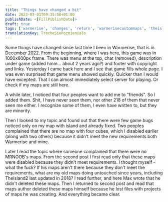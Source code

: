 ```yaml
---
title: "Things have changed a bit"
date: 2023-03-01T09:35:58+01:00
publishDate: <[FillPublishDate]>
draft: true
tags: ['warmerise', 'changes', 'return', 'warmerisecustommaps', 'theisland2022', 'snowwar', 'theisland2']
translationKey: TrocheSiePozmienialo
---
```


Some things have changed since last time I been in Warmerise, that is in December 2022. From the beginning, where I was here, this game was in 1000x600px frame. There was menu at the top, chat (removed), description under game (added hmm... about 2 years ago?) and footer with copyright and links. Yesterday I came back here and I see that game fills whole page. I was even surprised that game menu showed quickly. Quicker than I would have excepted. That I can almost immediately select server for playing. Or check if my maps are still here.

A while later, I noticed that four peoples want to add me to "friends". So I added them. Shit, I have never seen them, nor other 218 of them that never seen me either. I recognize some of them, I even have written to, but they are minority.

Then I looked to my topic and found out that there were few game bugs noticed only on my map with island and already fixed. Two peoples complained that there are no map with four cubes, which I disabled earlier (along with two others) because it didn't meet the new requirements both Warmerise and mine.

Later I read the topic where someone complained that there were no MRNOOB's maps. From the second post I first read only that these maps were disabled because they didn't meet requirements. I thought myself - what the fuck? If his maps aren't there because they don't meet the requirements, what are my old maps doing untouched since years, including TheIsland2 last updated in 2018? I read further, and here Max wrote that he didn't deleted these maps. Then I returned to second post and read that maps author deleted these maps himself because he lost files with projects of maps he was creating. And everything became clear.
